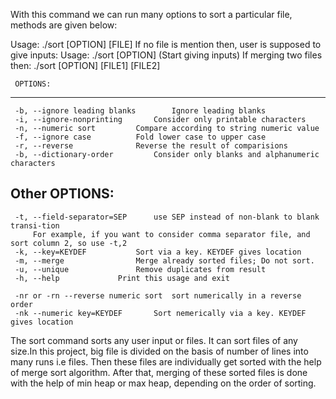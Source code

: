 

With this command we can run many options to sort a particular file, methods are given below:


Usage: ./sort [OPTION] [FILE] 
If no file is mention then, user is supposed to give inputs:
		Usage: ./sort [OPTION] (Start giving inputs) 
If merging two files then: ./sort [OPTION] [FILE1] [FILE2]

     OPTIONS:
--------------------
	 -b, --ignore leading blanks		Ignore leading blanks
	 -i, --ignore-nonprinting		Consider only printable characters
	 -n, --numeric sort			Compare according to string numeric value
	 -f, --ignore case			Fold lower case to upper case
	 -r, --reverse				Reverse the result of comparisions
	 -b, --dictionary-order			Consider only blanks and alphanumeric characters

  Other OPTIONS: 
------------------
	 -t, --field-separator=SEP		use SEP instead of non-blank to blank transi-tion
		 For example, if you want to consider comma separator file, and sort column 2, so use -t,2
	 -k, --key=KEYDEF			Sort via a key. KEYDEF gives location
	 -m, --merge				Merge already sorted files; Do not sort.
	 -u, --unique				Remove duplicates from result
	 -h, --help				Print this usage and exit

	 -nr or -rn --reverse numeric sort	sort numerically in a reverse order
	 -nk --numeric key=KEYDEF		Sort nemerically via a key. KEYDEF gives location
	 
	 
The sort command sorts any user input or files. It can sort files of any size.In this project, big file is divided on the basis of number of lines into many runs i.e files. Then these files are individually get sorted with the help of merge sort algorithm. After that, merging of these sorted files is done with the help of min heap or max heap, depending on the order of sorting.

